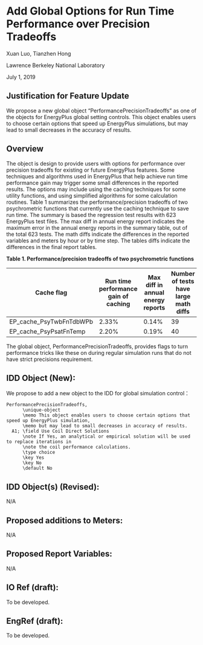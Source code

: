 # Add Global Options for Run Time Performance over Precision Tradeoffs

Xuan Luo, Tianzhen Hong

Lawrence Berkeley National Laboratory

July 1, 2019 

## Justification for Feature Update

We propose a new global object “PerformancePrecisionTradeoffs” as one of the objects for EnergyPlus global setting controls. This object enables users to choose certain options that speed up EnergyPlus simulations, but may lead to small decreases in the accuracy of results. 

## Overview

The object is design to provide users with options for performance over precision tradeoffs for existing or future EnergyPlus features. Some techniques and algorithms used in EnergyPlus that help achieve run time performance gain may trigger some small differences in the reported results. The options may include using the caching techniques for some utility functions, and using simplified algorithms for some calculation routines. Table 1 summarizes the performance/precision tradeoffs of two psychrometric functions that currently use the caching technique to save run time. The summary is based the regression test results with 623 EnergyPlus test files. The max diff in annual energy report indicates the maximum error in the annual energy reports in the summary table, out of the total 623 tests. The math diffs indicate the differences in the reported variables and meters by hour or by time step. The tables diffs indicate the differences in the final report tables.

**Table 1. Performance/precision tradeoffs of two psychrometric functions**

Cache flag | Run time performance gain of caching | Max diff in annual energy reports | Number of tests have large math diffs | Number of tests have small math diffs | Number of tests have large table diffs | Number of tests have small table diffs
---------- | ------------------------------------ | --------------------------------- | -------------------------------------  | ------------------------------------ | ----------------------------  | ---------------------------------------
EP_cache_PsyTwbFnTdbWPb  | 2.33% | 0.14% | 39 | 381 | 95 | 572
EP_cache_PsyPsatFnTemp   | 2.20% | 0.19% | 40 | 487 | 87 | 577

The global object, PerformancePrecisionTradeoffs, provides flags to turn performance tricks like these on during regular simulation runs that do not have strict precisions requirement. 


## IDD Object (New):       

We propose to add a new object to the IDD for global simulation control：

	PerformancePrecisionTradeoffs,
	      \unique-object
	      \memo This object enables users to choose certain options that speed up EnergyPlus simulation,
	      \memo but may lead to small decreases in accuracy of results.
	  A1; \field Use Coil Direct Solutions
	      \note If Yes, an analytical or empirical solution will be used to replace iterations in 
	      \note the coil performance calculations.
	      \type choice
	      \key Yes
	      \key No
	      \default No


## IDD Object(s) (Revised):

N/A

## Proposed additions to Meters:

N/A

## Proposed Report Variables:

N/A

## IO Ref (draft):

To be developed.

## EngRef (draft):

To be developed.
